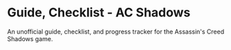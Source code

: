 # Guide, Checklist - AC Shadows
An unofficial guide, checklist, and progress tracker for the Assassin's Creed Shadows game.
